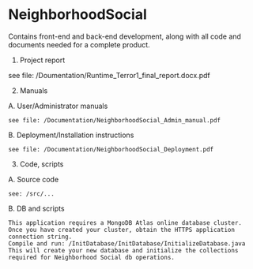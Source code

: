 # NeighborhoodSocial
Contains front-end and back-end development, along with all code and documents needed for a complete product.

1. Project report

  see file: /Doumentation/Runtime_Terror1_final_report.docx.pdf

2. Manuals

  A. User/Administrator manuals
  
    see file: /Documentation/NeighborhoodSocial_Admin_manual.pdf

  B. Deployment/Installation instructions
  
    see file: /Documentation/NeighborhoodSocial_Deployment.pdf

3. Code, scripts

  A. Source code
  
    see: /src/...

  B. DB and scripts
  
    This application requires a MongoDB Atlas online database cluster.
    Once you have created your cluster, obtain the HTTPS application connection string.
    Compile and run: /InitDatabase/InitDatabase/InitializeDatabase.java
    This will create your new database and initialize the collections required for Neighborhood Social db operations.
